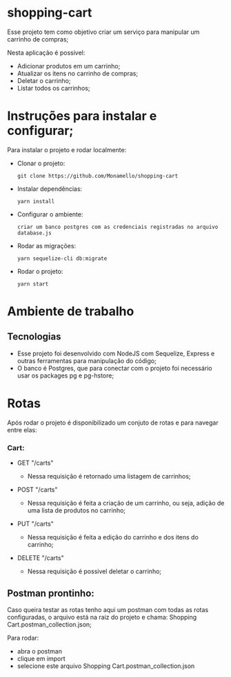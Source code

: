 # shopping-cart

Esse projeto tem como objetivo criar um serviço para manipular um carrinho de compras;

Nesta aplicação é possivel:
 - Adicionar produtos em um carrinho;
 - Atualizar os itens no carrinho de compras;
 - Deletar o carrinho;
 - Listar todos os carrinhos;


 # Instruções para instalar e configurar;
 Para instalar o projeto e rodar localmente:

* Clonar o projeto:

    ```
    git clone https://github.com/Monamello/shopping-cart
    ```
* Instalar dependências:
    ```
    yarn install
    ```
* Configurar o ambiente:
    ```
    criar um banco postgres com as credenciais registradas no arquivo database.js
    ```
* Rodar as migrações:
    ```
    yarn sequelize-cli db:migrate
    ```
* Rodar o projeto:
    ```
    yarn start
    ```
# Ambiente de trabalho
## Tecnologias
 - Esse projeto foi desenvolvido com NodeJS com Sequelize, Express e outras ferramentas para manipulação do código;
 - O banco é Postgres, que para conectar com o projeto foi necessário usar os packages pg e pg-hstore;

# Rotas
Após rodar o projeto é disponibilizado um conjuto de rotas e para navegar entre elas:

### Cart:

* GET "/carts"
     - Nessa requisição é retornado uma listagem de carrinhos;


* POST "/carts"
     - Nessa requisição é feita a criação de um carrinho, ou seja, adição de uma lista de produtos no carrinho;


* PUT "/carts"
     - Nessa requisição é feita a edição do carrinho e dos itens do carrinho;


* DELETE "/carts"
     - Nessa requisição é possivel deletar o carrinho;

## Postman prontinho:
Caso queira testar as rotas tenho aqui um postman com todas as rotas configuradas,
o arquivo está na raiz do projeto e chama: Shopping Cart.postman_collection.json;

Para rodar:
 - abra o postman
 - clique em import
 - selecione este arquivo Shopping Cart.postman_collection.json
